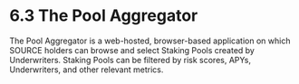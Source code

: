 # 6.3	The Pool Aggregator

The Pool Aggregator is a web-hosted, browser-based application on which SOURCE holders can browse and select Staking Pools created by Underwriters. Staking Pools can be filtered by risk scores, APYs, Underwriters, and other relevant metrics.
